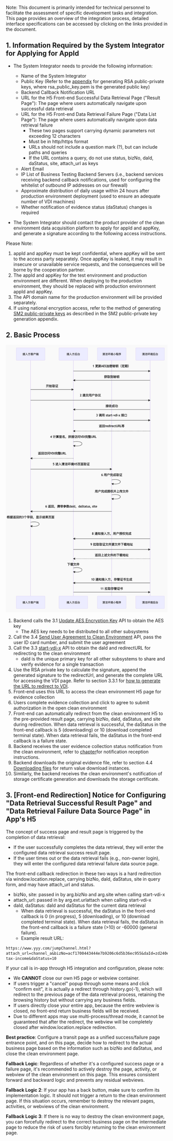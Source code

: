 Note: This document is primarily intended for technical personnel to facilitate the assessment of specific development tasks and integration. This page provides an overview of the integration process, detailed interface specifications can be accessed by clicking on the links provided in the document.

##  1. Information Required by the System Integrator for Applying for AppId
* The System Integrator needs to provide the following information:

  * Name of the System Integrator
  * Public Key (Refer to the [appendix](/en/access/appendix?id=_5-how-to-generate-rsa-public-and-private-keys) for generating RSA public-private keys, where rsa_public_key.pem is the generated public key)
  * Backend Callback Notification URL
  * URL for the H5 Front-end Successful Data Retrieval Page ("Result Page"): The page where users automatically navigate upon successful data retrieval
  * URL for the H5 Front-end Data Retrieval Failure Page ("Data List Page"): The page where users automatically navigate upon data retrieval failure
    * These two pages support carrying dynamic parameters not exceeding 12 characters
    * Must be in http/https format
    * URLs should not include a question mark (?), but can include paths and queries
    * If the URL contains a query, do not use status, bizNo, daId, daStatus, site, attach_url as keys
  * Alert Email
  * IP List of Business Testing Backend Servers (i.e., backend services receiving backend callback notifications, used for configuring the whitelist of outbound IP addresses on our firewall)
  * Approximate distribution of daily usage within 24 hours after production environment deployment (used to ensure an adequate number of VDI machines)
  * Whether notification of evidence status (daStatus) changes is required

* The System Integrator should contact the product provider of the clean environment data acquisition platform to apply for appId and appKey, and generate a signature according to the following access instructions.  

Please Note:   
1.	appId and appKey must be kept confidential, where appKey will be sent to the access party separately. Once appKey is leaked, it may result in insecure or unavailable service requests, and the consequences will be borne by the cooperation partner.
2.	The appId and appKey for the test environment and production environment are different. When deploying to the production environment, they should be replaced with production environment appId and appKey.
3.	The API domain name for the production environment will be provided separately.
4.	If using national encryption access, refer to the method of generating [SM2 public-private keys](https://shimo.im/docs/wV3VV8g0voTXj13y#anchor-init) as described in the SM2 public-private key generation appendix.

## 2. Basic Process

![image](./2-1.png)

1.	Backend calls the 3.1 [Update AES Encryption Key](/en/access/main?id=_31-update-aes-encryption-key-interface) API to obtain the AES key  
    * The AES key needs to be distributed to all other subsystems
2.	Call the 3.4 [Send User Agreement to Clean Environment](/en/access/main?id=_34-user-agreement-signing-interface) API, pass the user ID card number, and submit the user agreement
3.	Call the 3.3 [start-vdi-x](/en/access/main?id=_33-start-vdi-x-interface-for-accessway-h5sdk) API to obtain the daId and redirectURL for redirecting to the clean environment
    * daId is the unique primary key for all other subsystems to share and verify evidence for a single transaction
4.	Use the RSA private key to calculate the signature, append the generated signature to the redirectUrl, and generate the complete URL for accessing the VDI page. Refer to section 3.3.1 for [how to generate the URL to redirect to VDI](/en/access/main?id=_331-how-to-redirect-to-and-load-the-returned-url).
5.	Front-end uses this URL to access the clean environment H5 page for evidence collection
6.	Users complete evidence collection and click to agree to submit authorization in the open clean environment
7.	Front-end can automatically redirect from the clean environment H5 to the pre-provided result page, carrying bizNo, daId, daStatus, and site during redirection. When data retrieval is successful, the daStatus in the front-end callback is 5 (downloading) or 10 (download completed terminal state). When data retrieval fails, the daStatus in the front-end callback is a failure state.
8.	Backend receives the user evidence collection status notification from the clean environment, refer to [chapter](/en/access/main?id=_4-notification-v2-format-interface-description-for-system-integrators)for notification reception instructions.
9.	Backend downloads the original evidence file, refer to section 4.4 [Downloading files](/en/access/main?id=_44-downloading-files) for return value download instances.
10.	Similarly, the backend receives the clean environment's notification of storage certificate generation and downloads the storage certificate.



## 3. [Front-end Redirection] Notice for Configuring "Data Retrieval Successful Result Page" and "Data Retrieval Failure Data Source Page" in App's H5

The concept of success page and result page is triggered by the completion of data retrieval:
* If the user successfully completes the data retrieval, they will enter the configured data retrieval success result page.
* If the user times out or the data retrieval fails (e.g., non-owner login), they will enter the configured data retrieval failure data source page.

The front-end callback redirection in these two ways is a hard redirection via window.location.replace, carrying bizNo, daId, daStatus, site in query form, and may have attach_url and status.
* bizNo, site: passed in by arg.bizNo and arg.site when calling start-vdi-x
* attach_url: passed in by arg.ext.urlattach when calling start-vdi-x
* daId, daStatus: daId and daStatus for the current data retrieval
  * When data retrieval is successful, the daStatus in the front-end callback is 0 (in progress), 5 (downloading), or 10 (download completed terminal state). When data retrieval fails, the daStatus in the front-end callback is a failure state (>10) or -60000 (general failure).
  *  Example result URL:   
```
https://www.yyy.com/jumpChannel.html?attach_url=channel_a&bizNo=acf1700443444e7b9206c6d5b36ec955&daId=zd240e1e1722158295759228928&site=app-tax-income&daStatus=10
```

If your call is in-app through H5 integration and configuration, please note:
- We **CANNOT** close our own H5 page or webview container.
- If users trigger a "cancel" popup through some means and click "confirm exit", it is actually a redirect through history.go(-1), which will redirect to the previous page of the data retrieval process, retaining the browsing history but without carrying any business fields.
- If users directly close your entire app, because the entire webview is closed, no front-end return business fields will be received.
-  Due to different apps may use multi-process/thread mode, it cannot be guaranteed that after the redirect, the webview will be completely closed after window.location.replace redirection.

**Best practice**:
Configure a transit page as a unified success/failure page entrance point, and on this page, decide how to redirect to the actual business page based on the information such as bizNo and daStatus, and close the clean environment page.

**Fallback Logic**:
Regardless of whether it's a configured success page or a failure page, it's recommended to actively destroy the page, activity, or webview of the clean environment on this page. This ensures consistent forward and backward logic and prevents any residual webviews.

**Fallback Logic 2**:
If your app has a back button, make sure to confirm its implementation logic. It should not trigger a return to the clean environment page. If this situation occurs, remember to destroy the relevant pages, activities, or webviews of the clean environment.

**Fallback Logic 3**:
If there is no way to destroy the clean environment page, you can forcefully redirect to the correct business page on the intermediate page to reduce the risk of users forcibly returning to the clean environment page.
